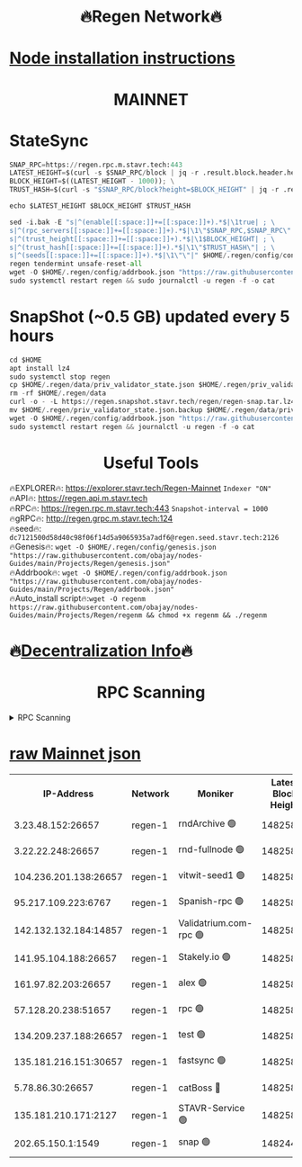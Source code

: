 <h1 align="center"> 🔥Regen Network🔥</h1>

[Node installation instructions](https://github.com/obajay/nodes-Guides/tree/main/Projects/Regen)
=
<h1 align="center"> MAINNET</h1>

# StateSync
```python
SNAP_RPC=https://regen.rpc.m.stavr.tech:443
LATEST_HEIGHT=$(curl -s $SNAP_RPC/block | jq -r .result.block.header.height); \
BLOCK_HEIGHT=$((LATEST_HEIGHT - 1000)); \
TRUST_HASH=$(curl -s "$SNAP_RPC/block?height=$BLOCK_HEIGHT" | jq -r .result.block_id.hash)

echo $LATEST_HEIGHT $BLOCK_HEIGHT $TRUST_HASH

sed -i.bak -E "s|^(enable[[:space:]]+=[[:space:]]+).*$|\1true| ; \
s|^(rpc_servers[[:space:]]+=[[:space:]]+).*$|\1\"$SNAP_RPC,$SNAP_RPC\"| ; \
s|^(trust_height[[:space:]]+=[[:space:]]+).*$|\1$BLOCK_HEIGHT| ; \
s|^(trust_hash[[:space:]]+=[[:space:]]+).*$|\1\"$TRUST_HASH\"| ; \
s|^(seeds[[:space:]]+=[[:space:]]+).*$|\1\"\"|" $HOME/.regen/config/config.toml
regen tendermint unsafe-reset-all
wget -O $HOME/.regen/config/addrbook.json "https://raw.githubusercontent.com/obajay/nodes-Guides/main/Projects/Regen/addrbook.json"
sudo systemctl restart regen && sudo journalctl -u regen -f -o cat
```
# SnapShot (~0.5 GB) updated every 5 hours
```python
cd $HOME
apt install lz4
sudo systemctl stop regen
cp $HOME/.regen/data/priv_validator_state.json $HOME/.regen/priv_validator_state.json.backup
rm -rf $HOME/.regen/data
curl -o - -L https://regen.snapshot.stavr.tech/regen/regen-snap.tar.lz4 | lz4 -c -d - | tar -x -C $HOME/.regen --strip-components 2
mv $HOME/.regen/priv_validator_state.json.backup $HOME/.regen/data/priv_validator_state.json
wget -O $HOME/.regen/config/addrbook.json "https://raw.githubusercontent.com/obajay/nodes-Guides/main/Projects/Regen/addrbook.json"
sudo systemctl restart regen && journalctl -u regen -f -o cat
```

 <h1 align="center"> Useful Tools</h1>

🔥EXPLORER🔥:     https://explorer.stavr.tech/Regen-Mainnet        `Indexer "ON"` \
🔥API🔥:          https://regen.api.m.stavr.tech \
🔥RPC🔥:          https://regen.rpc.m.stavr.tech:443              `Snapshot-interval = 1000` \
🔥gRPC🔥:         http://regen.grpc.m.stavr.tech:124 \
🔥seed🔥:      `dc7121500d58d40c98f06f14d5a9065935a7adf6@regen.seed.stavr.tech:2126` \
🔥Genesis🔥:   `wget -O $HOME/.regen/config/genesis.json "https://raw.githubusercontent.com/obajay/nodes-Guides/main/Projects/Regen/genesis.json"` \
🔥Addrbook🔥:  `wget -O $HOME/.regen/config/addrbook.json "https://raw.githubusercontent.com/obajay/nodes-Guides/main/Projects/Regen/addrbook.json"` \
🔥Auto_install script🔥:`wget -O regenm https://raw.githubusercontent.com/obajay/nodes-Guides/main/Projects/Regen/regenm && chmod +x regenm && ./regenm`

🔥[Decentralization Info](https://github.com/obajay/StateSync-snapshots/tree/main/Projects/Regen/Decentralization)🔥
=
<h1 align="center"> RPC Scanning</h1>

<details>
<summary>RPC Scanning</summary>

<h2 align="center"> We scan nodes in real time every 4 hours. And we provide the final result of RPC endpoints.
We cannot influence the operation of these nodes in any way. </h2>


```python
If Voting Power is higher than 0 --> then the Node is a validator of the network and may be subject to attack and be a potential threat to the chain.
```
```python
We marked such validators with a red symbol
```

</details>

[raw Mainnet json](https://rpc-check.regenm.stavr.tech/regenm/rpc-regenm-result.json)
=


<table><tr><th>IP-Address</th><th>Network</th><th>Moniker</th><th>Latest Block Height</th><th>Earliest Block Height</th><th>Catching Up</th><th>Tx Index</th><th>Voting Power</th><th>Scan Time</th></tr><tr><td>3.23.48.152:26657</td><td>regen-1</td><td>rndArchive 🟢</td><td>14825841</td><td>1</td><td>False</td><td>on</td><td>0</td><td>2024-02-23T15:36:10.375018369UTC</td></tr><tr><td>3.22.22.248:26657</td><td>regen-1</td><td>rnd-fullnode 🟢</td><td>14825840</td><td>4134001</td><td>False</td><td>on</td><td>0</td><td>2024-02-23T15:36:07.669823959UTC</td></tr><tr><td>104.236.201.138:26657</td><td>regen-1</td><td>vitwit-seed1 🟢</td><td>14825835</td><td>8943001</td><td>False</td><td>on</td><td>0</td><td>2024-02-23T15:35:37.844815193UTC</td></tr><tr><td>95.217.109.223:6767</td><td>regen-1</td><td>Spanish-rpc 🟢</td><td>14825844</td><td>10068001</td><td>False</td><td>on</td><td>0</td><td>2024-02-23T15:36:28.459484690UTC</td></tr><tr><td>142.132.132.184:14857</td><td>regen-1</td><td>Validatrium.com-rpc 🟢</td><td>14825844</td><td>11175001</td><td>False</td><td>on</td><td>0</td><td>2024-02-23T15:36:30.749460233UTC</td></tr><tr><td>141.95.104.188:26657</td><td>regen-1</td><td>Stakely.io 🟢</td><td>14825838</td><td>13442501</td><td>False</td><td>on</td><td>0</td><td>2024-02-23T15:35:56.694327083UTC</td></tr><tr><td>161.97.82.203:26657</td><td>regen-1</td><td>alex 🟢</td><td>14825842</td><td>13992001</td><td>False</td><td>on</td><td>0</td><td>2024-02-23T15:36:17.534450814UTC</td></tr><tr><td>57.128.20.238:51657</td><td>regen-1</td><td>rpc 🟢</td><td>14825843</td><td>13992001</td><td>False</td><td>on</td><td>0</td><td>2024-02-23T15:36:23.969164554UTC</td></tr><tr><td>134.209.237.188:26657</td><td>regen-1</td><td>test 🟢</td><td>14825846</td><td>13992001</td><td>False</td><td>on</td><td>0</td><td>2024-02-23T15:36:39.348953559UTC</td></tr><tr><td>135.181.216.151:30657</td><td>regen-1</td><td>fastsync 🟢</td><td>14825842</td><td>14457001</td><td>False</td><td>off</td><td>0</td><td>2024-02-23T15:36:17.219279164UTC</td></tr><tr><td>5.78.86.30:26657</td><td>regen-1</td><td>catBoss 🔴</td><td>14825847</td><td>14797001</td><td>False</td><td>on</td><td>9106075273</td><td>2024-02-23T15:36:48.609420641UTC</td></tr><tr><td>135.181.210.171:2127</td><td>regen-1</td><td>STAVR-Service 🟢</td><td>14825848</td><td>14823001</td><td>False</td><td>on</td><td>0</td><td>2024-02-23T15:36:53.085152316UTC</td></tr><tr><td>202.65.150.1:1549</td><td>regen-1</td><td>snap 🟢</td><td>14824441</td><td>14823622</td><td>False</td><td>on</td><td>0</td><td>2024-02-23T15:37:12.458051767UTC</td></tr></table>